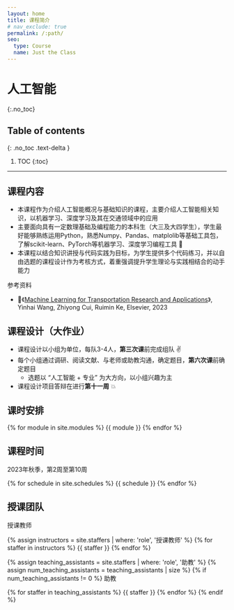 ```yaml
---
layout: home
title: 课程简介
# nav_exclude: true
permalink: /:path/
seo:
  type: Course
  name: Just the Class
---
```


# 人工智能
{:.no_toc}

## Table of contents
{: .no_toc .text-delta }

1. TOC
{:toc}

---

<!-- # 课程简介 -->

## 课程内容

* 本课程作为介绍人工智能概况与基础知识的课程，主要介绍人工智能相关知识，以机器学习、深度学习及其在交通领域中的应用 
* 主要面向具有一定数理基础及编程能力的本科生（大三及大四学生），学生最好能够熟练运用Python，熟悉Numpy、Pandas、matplolib等基础工具包，了解scikit-learn、PyTorch等机器学习、深度学习编程工具 :frog:
* 本课程以结合知识讲授与代码实践为目标，为学生提供多个代码练习，并以自由选题的课程设计作为考核方式，着重强调提升学生理论与实践相结合的动手能力 
 
参考资料

* :closed_book:《[Machine Learning for Transportation Research and Applications](https://books.google.com.hk/books?hl=en&lr=&id=1aCSEAAAQBAJ&oi=fnd&pg=PP1&dq=info:mxQeWRErljgJ:scholar.google.com&ots=Nw1sFgknt-&sig=1le41OEaPMD6L7PUaEIcsOH3DsM&redir_esc=y#v=onepage&q&f=false)》, Yinhai Wang, Zhiyong Cui, Ruimin  Ke, Elsevier, 2023


## 课程设计（大作业）

* 课程设计以小组为单位，每队3-4人，**第三次课**前完成组队 :v:
* 每个小组通过调研、阅读文献、与老师或助教沟通，确定题目，**第六次课**前确定题目
  * 选题以 “人工智能 + 专业” 为大方向，以小组兴趣为主
* 课程设计项目答辩在进行**第十一周** :boom:



## 课时安排

{% for module in site.modules %}
{{ module }}
{% endfor %}




## 课程时间

2023年秋季，第2周至第10周

{% for schedule in site.schedules %}
{{ schedule }}
{% endfor %}


## 授课团队
授课教师

{% assign instructors = site.staffers | where: 'role', '授课教师' %}
{% for staffer in instructors %}
{{ staffer }}
{% endfor %}

{% assign teaching_assistants = site.staffers | where: 'role', '助教' %}
{% assign num_teaching_assistants = teaching_assistants | size %}
{% if num_teaching_assistants != 0 %}
助教

{% for staffer in teaching_assistants %}
{{ staffer }}
{% endfor %}
{% endif %}







<!-- Just the Class is a GitHub Pages template developed for the purpose of quickly deploying course websites. In addition to serving plain web pages and files, it provides a boilerplate for:

- [announcements](announcements.md),
- a [course calendar](calendar.md),
- a [staff](staff.md) page,
- and a weekly [schedule](schedule.md).

Just the Class is a template that extends the popular [Just the Docs](https://github.com/just-the-docs/just-the-docs) theme, which provides a robust and thoroughly-tested foundation for your website. Just the Docs include features such as:

- automatic [navigation structure](https://just-the-docs.github.io/just-the-docs/docs/navigation-structure/),
- instant, full-text [search](https://just-the-docs.github.io/just-the-docs/docs/search/) and page indexing,
- and a set of [UI components](https://just-the-docs.github.io/just-the-docs/docs/ui-components) and authoring [utilities](https://just-the-docs.github.io/just-the-docs/docs/utilities).

## Getting Started

Getting started with Just the Class is simple.

1. Create a [new repository based on Just the Class](https://github.com/kevinlin1/just-the-class/generate).
1. Update `_config.yml` and `README.md` with your course information. [Be sure to update the url and baseurl](https://mademistakes.com/mastering-jekyll/site-url-baseurl/).
1. Configure a [publishing source for GitHub Pages](https://help.github.com/en/articles/configuring-a-publishing-source-for-github-pages). Your course website is now live!
1. Edit and create `.md` [Markdown files](https://guides.github.com/features/mastering-markdown/) to add more content pages.

Just the Class has been used by instructors at Stanford University ([CS 161](https://stanford-cs161.github.io/winter2021/)), UC Berkeley ([Data 100](https://ds100.org/fa21/)), UC Santa Barbara ([CSW8](https://ucsb-csw8.github.io/s22/)), Northeastern University ([CS4530/5500](https://neu-se.github.io/CS4530-CS5500-Spring-2021/)), and Carnegie Mellon University ([17-450/17-950](https://cmu-crafting-software.github.io/)). Share your course website and find more examples in the [show and tell discussion](https://github.com/kevinlin1/just-the-class/discussions/categories/show-and-tell)!

### Local development environment

Just the Class requires no special Jekyll plugins and can run on GitHub Pages' standard Jekyll compiler. To setup a local development environment, clone your template repository and follow the GitHub Docs on [Testing your GitHub Pages site locally with Jekyll](https://docs.github.com/en/pages/setting-up-a-github-pages-site-with-jekyll/testing-your-github-pages-site-locally-with-jekyll). -->
